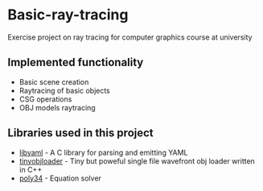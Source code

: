 # Basic-ray-tracing
Exercise project on ray tracing for computer graphics course at university

## Implemented functionality
* Basic scene creation
* Raytracing of basic objects
* CSG operations
* OBJ models raytracing


## Libraries used in this project
* [libyaml](https://github.com/yaml/libyaml) - A C library for parsing and emitting YAML 
* [tinyobjloader](https://github.com/syoyo/tinyobjloader) - Tiny but poweful single file wavefront obj loader written in C++
* [poly34](http://math.ivanovo.ac.ru/dalgebra/Khashin/poly/index_r.html) - Equation solver
